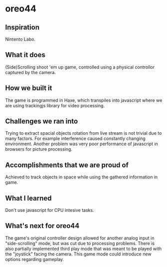 # oreo44 #

## Inspiration

Nintento Labo.

## What it does

(Side)Scrolling shoot 'em up game, controlled using a physical controllor captured by the camera. 

## How we built it

The game is programmed in Haxe, which transpiles into javascript where we are using trackingjs library for video processing.

## Challenges we ran into

Trying to extract spacial objects rotation from live stream is not trivial due to many factors. For example interference caused constantly changing environment. Another problem was very poor performance of javascript in browsers for picture processing. 

## Accomplishments that we are proud of

Achieved to track objects in space while using the gathered information in game. 

## What I learned

Don't use javascript for CPU intesive tasks.

## What's next for oreo44

The game's original controller design allowed for another analog input in "side-scrolling" mode, but was cut due to processing problems.
There is also partially implemented third play mode that was meant to be played with the "joystick" facing the camera. This game mode could introduce new options regarding gameplay.

